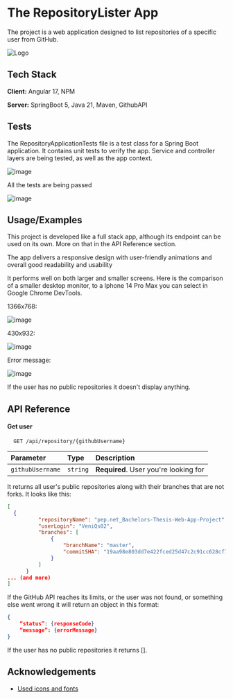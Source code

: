 
# The RepositoryLister App

The project is a web application designed to list repositories of a specific user from GitHub.


![Logo](https://github.com/user-attachments/assets/61f5b407-bf12-4362-9286-60314186be74)


## Tech Stack

**Client:** Angular 17, NPM

**Server:** SpringBoot 5, Java 21, Maven, GithubAPI

## Tests

The RepositoryApplicationTests file is a test class for a Spring Boot application. It contains unit tests to verify the app. Service and controller  layers are being tested, as well as the app context.

![image](https://github.com/user-attachments/assets/8e069afb-cfc4-41ac-9366-d284f2104e45)

All the tests are being passed

![image](https://github.com/user-attachments/assets/4d9837d4-3fdd-4bdf-82d2-ad3038115079)

## Usage/Examples

This project is developed like a full stack app, although its endpoint can be used on its own. More on that in the API Reference section.

The app delivers a responsive design with user-friendly animations and overall good readability and usability

It performs well on both larger and smaller screens. Here is the comparison of a smaller desktop monitor, to a Iphone 14 Pro Max you can select in Google Chrome DevTools.

1366x768:

![image](https://github.com/user-attachments/assets/aaf40a99-9991-4d4c-9df0-7c8593518ab4)

430x932:

![image](https://github.com/user-attachments/assets/20a9e13f-8a14-419e-a5f0-013749268671)

Error message:

![image](https://github.com/user-attachments/assets/e15c4c24-be4e-4763-8081-6c5927bd3d47)

If the user has no public repositories it doesn't display anything.

## API Reference

#### Get user

```http
  GET /api/repository/{githubUsername}
```

| Parameter | Type     | Description                |
| :-------- | :------- | :------------------------- |
| `githubUsername` | `string` | **Required**. User you're looking for |

It returns all user's public repositories along with their branches that are not forks. It looks like this:

```json
[
  {
          "repositoryName": "pep.net_Bachelors-Thesis-Web-App-Project",
          "userLogin": "VeniQs02",
          "branches": [
              {
                  "branchName": "master",
                  "commitSHA": "19aa98e803dd7e422fced25d47c2c91cc628cf7c"
              }
          ]
      }
... (and more)
]
```

If the GitHub API reaches its limits, or the user was not found, or something else went wrong it will return an object in this format:


```json
{
    “status”: {responseCode}
    “message”: {errorMessage}
}
```

If the user has no public repositories it returns []. 

## Acknowledgements

 - [Used icons and fonts](https://fonts.google.com/)
